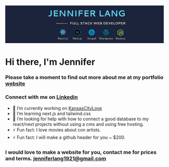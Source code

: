 ![alt text](https://github.com/JenniferLang1921/JenniferLang1921/blob/main/JL_Header-01.png?raw=true)
# Hi there, I'm Jennifer 
### Please take a moment to find out more about me at my portfolio [website](https://jenniferlang.site)

### Connect with me on [Linkedin](https://www.linkedin.com/in/jenniferlang1921/)


- 🔭 I’m currently working on [KansasCityLove](https://thingstodoinkc.com)
- 🌱 I’m learning next.js and tailwind.css
- 🤔 I’m looking for help with how to connect a good database to my react/next projects without using a cms and using free hosting.
- ⚡ Fun fact: I love movies about con artists.  
- ⚡ Fun fact: I will make a github header for you ~ $200. 

### I would love to make a website for you, contact me for prices and terms.  jenniferlang1921@gmail.com


<!--
**JenniferLang1921/JenniferLang1921** is a ✨ _special_ ✨ repository because its `README.md` (this file) appears on your GitHub profile.

Here are some ideas to get you started:

- 🔭 I’m currently working on ...
- 🌱 I’m currently learning ...
- 👯 I’m looking to collaborate on ...
- 🤔 I’m looking for help with ...
- 💬 Ask me about ...
- 📫 How to reach me: ...
- 😄 Pronouns: ...
- ⚡ Fun fact: ...
-->

